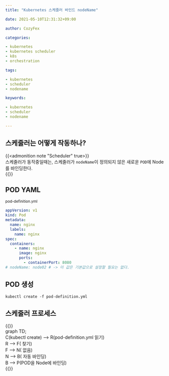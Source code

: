 ```yaml
---
title: "Kubernetes 스케줄러 바인드 nodeName"

date: 2021-05-10T12:31:32+09:00

author: CozyFex

categories:

- kubernetes
- kubernetes scheduler
- k8s
- orchestration

tags:

- kubernetes
- scheduler
- nodename

keywords:

- kubernetes
- scheduler
- nodename

---
```


## 스케줄러는 어떻게 작동하나?

{{<admonition note "Scheduler" true>}}  
스케줄러가 동작중일때는, 스케줄러가 `nodeName`이 정의되지 않은 새로운 `POD`에 Node를 바인딩한다.  
{{</admonition>}}

## POD YAML

<sub>pod-definition.yml</sub>

```yaml
appVersion: v1
kind: Pod
metadata:
  name: nginx
  labels:
    name: nginx
spec:
  containers:
    - name: nginx
      image: nginx
      ports:
        - containerPort: 8080
# nodeName: node02 # -> 이 값은 기본값으로 설정할 필요는 없다.
```

## POD 생성

```shell
kubectl create -f pod-definition.yml
```

## 스케줄러 프로세스

{{<mermaid>}}  
graph TD;  
C(kubectl create) --> R(pod-definition.yml 읽기)  
R --> F(<nodeName> 찾기)  
F --> N(<nodeName> 없음)  
N --> B(<nodeName> 자동 바인딩)  
B --> P(POD을 Node에 바인딩)  
{{</mermaid>}}

